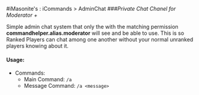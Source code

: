 #iMasonite's : iCommands > AdminChat
###*Private Chat Chanel for Moderator +*

<p>Simple admin chat system that only the <player> 
with the matching permission <b>commandhelper.alias.moderator</b> 
will see and be able to use. This is so Ranked Players can 
chat among one another without your normal unranked players 
knowing about it.</p>

####  Usage:
* Commands:
	* Main Command: ```/a```
	* Message Command: ```/a <message>```